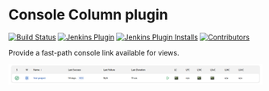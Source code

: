 Console Column plugin
==============================
[![Build Status](https://ci.jenkins.io/buildStatus/icon?job=Plugins/console-column-plugin/master)](https://ci.jenkins.io/job/plugins/job/console-column-plugin/)
[![Jenkins Plugin](https://img.shields.io/jenkins/plugin/v/console-column-plugin.svg)](https://plugins.jenkins.io/console-column-plugin/)
[![Jenkins Plugin Installs](https://img.shields.io/jenkins/plugin/i/console-column-plugin.svg?color=blue)](https://plugins.jenkins.io/console-column-plugin/)
[![Contributors](https://img.shields.io/github/contributors/jenkinsci/console-column-plugin.svg)](https://github.com/jenkinsci/console-column-plugin/graphs/contributors)

Provide a fast-path console link available for views.

![](/images/console-column.png)
